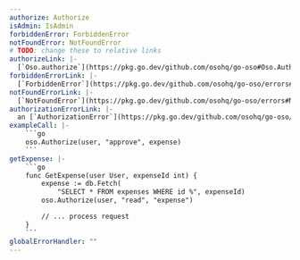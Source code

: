 ```yaml
---
authorize: Authorize
isAdmin: IsAdmin
forbiddenError: ForbiddenError
notFoundError: NotFoundError
# TODO: change these to relative links
authorizeLink: |-
  [`Oso.authorize`](https://pkg.go.dev/github.com/osohq/go-oso#Oso.Authorize)
forbiddenErrorLink: |-
  [`ForbiddenError`](https://pkg.go.dev/github.com/osohq/go-oso/errors#ForbiddenError)
notFoundErrorLink: |-
  [`NotFoundError`](https://pkg.go.dev/github.com/osohq/go-oso/errors#NotFoundError)
authorizationErrorLink: |-
  an [`AuthorizationError`](https://pkg.go.dev/github.com/osohq/go-oso/errors)
exampleCall: |-
    ```go
    oso.Authorize(user, "approve", expense)
    ```
getExpense: |-
    ```go
    func GetExpense(user User, expenseId int) {
        expense := db.Fetch(
            "SELECT * FROM expenses WHERE id %", expenseId)
        oso.Authorize(user, "read", "expense")

        // ... process request
    }
    ```
globalErrorHandler: ""
---
```

